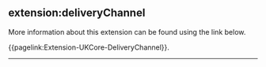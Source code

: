 ## extension:deliveryChannel

More information about this extension can be found using the link below.

{{pagelink:Extension-UKCore-DeliveryChannel}}.

---